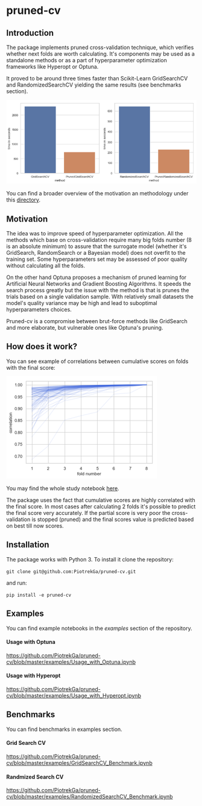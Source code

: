 # pruned-cv

## Introduction
The package implements pruned cross-validation technique, which verifies whether next folds are worth calculating. It's components may be used as a standalone methods or as a part of hyperparameter optimization frameworks like Hyperopt or Optuna.

It proved to be around three times faster than Scikit-Learn GridSearchCV and RandomizedSearchCV yielding the same results (see benchmarks section).

![gs_vs_pgs](https://raw.githubusercontent.com/PiotrekGa/PiotrekGa.github.io/master/images/gs_vs_pgs.png)

You can find a broader overview of the motivation an methodology under this
[directory](https://piotrekga.github.io/Pruned-Cross-Validation/).

## Motivation

The idea was to improve speed of hyperparameter optimization. All the methods which base on cross-validation require many big folds number (8 is an absolute minimum) to assure that the surrogate model (whether it's GridSearch, RandomSearch or a Bayesian model) does not overfit to the training set. Some hyperparameters set may be assessed of poor quality without calculating all the folds.

On the other hand Optuna proposes a mechanism of pruned learning for Artificial Neural Networks and Gradient Boosting Algorithms. It speeds the search process greatly but the issue with the method is that is prunes the trials based on a single validation sample. With relatively small datasets the model's quality variance may be high and lead to suboptimal hyperparameters choices.

Pruned-cv is a compromise between brut-force methods like GridSearch and more elaborate, but vulnerable ones like Optuna's pruning.

## How does it work?

You can see example of correlations between cumulative scores on folds with the final score:

![correlations](https://raw.githubusercontent.com/PiotrekGa/PiotrekGa.github.io/master/images/correlations.png)

You may find the whole study notebook [here](https://github.com/PiotrekGa/pruned-cv/blob/master/examples/Correlations_between_folds.ipynb).

The package uses the fact that cumulative scores are highly correlated with the final score. 
In most cases after calculating 2 folds it's possible to predict the final score very accurately.
If the partial score is very poor the cross-validation is stopped (pruned) and the final scores value is predicted based on best till now scores.

## Installation

The package works with Python 3. To install it clone the repository:

`git clone git@github.com:PiotrekGa/pruned-cv.git`

and run:

`pip install -e pruned-cv`

## Examples

You can find example notebooks in the _examples_ section of the repository.

#### Usage with Optuna

https://github.com/PiotrekGa/pruned-cv/blob/master/examples/Usage_with_Optuna.ipynb

#### Usage with Hyperopt

https://github.com/PiotrekGa/pruned-cv/blob/master/examples/Usage_with_Hyperopt.ipynb

## Benchmarks

You can find benchmarks in examples section.

#### Grid Search CV

https://github.com/PiotrekGa/pruned-cv/blob/master/examples/GridSearchCV_Benchmark.ipynb

#### Randmized Search CV

https://github.com/PiotrekGa/pruned-cv/blob/master/examples/RandomizedSearchCV_Benchmark.ipynb
